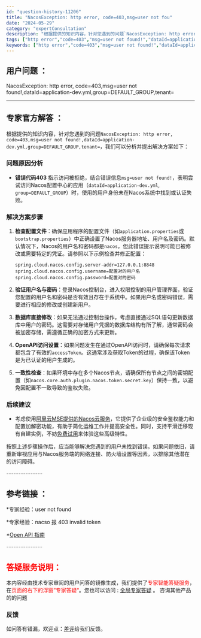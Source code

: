 ```yaml
---
id: "question-history-11206"
title: "NacosException: http error, code=403,msg=user not fou"
date: "2024-05-29"
category: "expertConsultation"
description: "根据提供的知识内容，针对您遇到的问题`NacosException: http error, code=403,msg=user not found!,dataId=application-dev.yml,group=DEFAULT_GROUP,tenant=`，我们可以分析并提出解决方案如下：##"
tags: ["http error","code=403","msg=user not found!","dataId=application-dev.yml","group=DEFAULT_GROUP","tenant="]
keywords: ["http error","code=403","msg=user not found!","dataId=application-dev.yml","group=DEFAULT_GROUP","tenant="]
---
```


## 用户问题 ： 
 NacosException: http error, code=403,msg=user not found!,dataId=application-dev.yml,group=DEFAULT_GROUP,tenant=  

---------------
## 专家官方解答 ：

根据提供的知识内容，针对您遇到的问题`NacosException: http error, code=403,msg=user not found!,dataId=application-dev.yml,group=DEFAULT_GROUP,tenant=`，我们可以分析并提出解决方案如下：

### 问题原因分析
- **错误代码403** 指示访问被拒绝，结合错误信息`msg=user not found!`，表明尝试访问Nacos配置中心的应用（`dataId=application-dev.yml`, `group=DEFAULT_GROUP`）时，使用的用户身份未在Nacos系统中找到或认证失败。

### 解决方案步骤

1. **检查配置文件**：确保应用程序的配置文件（如`application.properties`或`bootstrap.properties`）中正确设置了Nacos服务器地址、用户名及密码。默认情况下，Nacos的用户名和密码都是`nacos`，但此错误提示说明可能已被修改或需要特定的凭证。请参照以下示例检查并修正配置：
   ```properties
   spring.cloud.nacos.config.server-addr=127.0.0.1:8848
   spring.cloud.nacos.config.username=配置对的用户名
   spring.cloud.nacos.config.password=配置对的密码
   ```

2. **验证用户名与密码**：登录Nacos控制台，进入权限控制的用户管理界面，验证您配置的用户名和密码是否有效且存在于系统中。如果用户名或密码错误，需要进行相应的修改或创建新用户。

3. **数据库直接修改**：如果无法通过控制台操作，考虑直接通过SQL语句更新数据库中用户的密码。这需要对存储用户凭据的数据库结构有所了解，通常密码会被加密存储，需遵循正确的加密方式来更新。

4. **OpenAPI访问设置**：如果问题发生在通过OpenAPI访问时，请确保每次请求都包含了有效的`accessToken`。这通常涉及获取Token的过程，确保该Token是为已认证的用户生成的。

5. **一致性检查**：如果环境中存在多个Nacos节点，请确保所有节点之间的密钥配置（如`nacos.core.auth.plugin.nacos.token.secret.key`）保持一致，以避免因配置不一致导致的鉴权失败。

### 后续建议
- 考虑使用[阿里云MSE提供的Nacos云服务](https://www.aliyun.com/product/aliware/mse?spm=nacos.cloud.topbar.0.0.0)，它提供了企业级的安全鉴权能力和配置加解密功能，有助于简化运维工作并提高安全性。同时，支持平滑迁移现有自建实例，不妨[免费试用](https://free.aliyun.com/?searchKey=nacos&spm=nacos.cloud.topbar.0.0.0)来体验这些高级特性。

按照上述步骤操作后，应当能够解决您遇到的用户未找到错误。如果问题依旧，请重新审视应用与Nacos服务端的网络连接、防火墙设置等因素，以排除其他潜在的访问障碍。


<font color="#949494">---------------</font> 


## 参考链接 ：

*专家经验：user not found 
 
 *专家经验：nacso 报 403 invalid token 
 
 *[Open API 指南](https://nacos.io/docs/latest/guide/user/open-api)


 <font color="#949494">---------------</font> 
 


## <font color="#FF0000">答疑服务说明：</font> 

本内容经由技术专家审阅的用户问答的镜像生成，我们提供了<font color="#FF0000">专家智能答疑服务</font>，在<font color="#FF0000">页面的右下的浮窗”专家答疑“</font>。您也可以访问 : [全局专家答疑](https://answer.opensource.alibaba.com/docs/intro) 。 咨询其他产品的的问题

### 反馈
如问答有错漏，欢迎点：[差评](https://ai.nacos.io/user/feedbackByEnhancerGradePOJOID?enhancerGradePOJOId=14679)给我们反馈。
